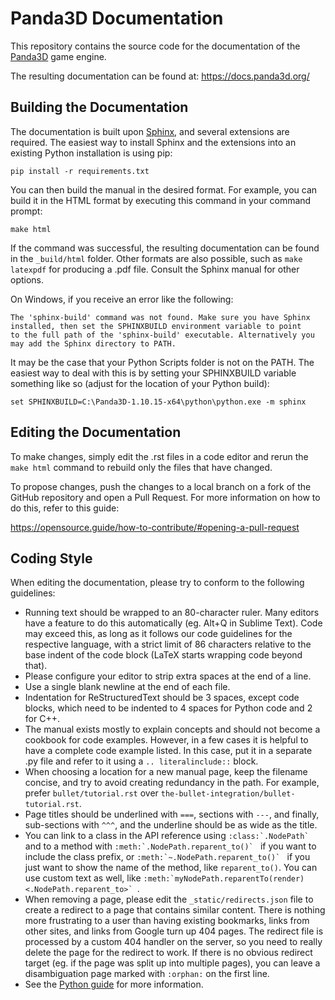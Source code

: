 # Panda3D Documentation

This repository contains the source code for the documentation of the
[Panda3D](https://www.panda3d.org/) game engine.

The resulting documentation can be found at: https://docs.panda3d.org/

## Building the Documentation

The documentation is built upon [Sphinx](https://www.sphinx-doc.org/en/master/),
and several extensions are required.  The easiest way to install Sphinx and the
extensions into an existing Python installation is using pip:
```
pip install -r requirements.txt
```

You can then build the manual in the desired format.  For example, you can build
it in the HTML format by executing this command in your command prompt:
```
make html
```

If the command was successful, the resulting documentation can be found in the
`_build/html` folder.  Other formats are also possible, such as `make latexpdf`
for producing a .pdf file.  Consult the Sphinx manual for other options.

On Windows, if you receive an error like the following:
```
The 'sphinx-build' command was not found. Make sure you have Sphinx
installed, then set the SPHINXBUILD environment variable to point
to the full path of the 'sphinx-build' executable. Alternatively you
may add the Sphinx directory to PATH.
```

It may be the case that your Python Scripts folder is not on the PATH.  The
easiest way to deal with this is by setting your SPHINXBUILD variable something
like so (adjust for the location of your Python build):

```
set SPHINXBUILD=C:\Panda3D-1.10.15-x64\python\python.exe -m sphinx
```

## Editing the Documentation

To make changes, simply edit the .rst files in a code editor and rerun the
`make html` command to rebuild only the files that have changed.

To propose changes, push the changes to a local branch on a fork of the GitHub
repository and open a Pull Request.  For more information on how to do this,
refer to this guide:

https://opensource.guide/how-to-contribute/#opening-a-pull-request

## Coding Style

When editing the documentation, please try to conform to the following
guidelines:

* Running text should be wrapped to an 80-character ruler. Many editors have
  a feature to do this automatically (eg. Alt+Q in Sublime Text).
  Code may exceed this, as long as it follows our code guidelines for the
  respective language, with a strict limit of 86 characters relative to the base
  indent of the code block (LaTeX starts wrapping code beyond that).
* Please configure your editor to strip extra spaces at the end of a line.
* Use a single blank newline at the end of each file.
* Indentation for ReStructuredText should be 3 spaces, except code blocks,
  which need to be indented to 4 spaces for Python code and 2 for C++.
* The manual exists mostly to explain concepts and should not become a cookbook
  for code examples.  However, in a few cases it is helpful to have a complete
  code example listed.  In this case, put it in a separate .py file and refer to
  it using a `.. literalinclude::` block.
* When choosing a location for a new manual page, keep the filename concise, and
  try to avoid creating redundancy in the path. For example, prefer
  `bullet/tutorial.rst` over `the-bullet-integration/bullet-tutorial.rst`.
* Page titles should be underlined with `===`, sections with `---`, and finally,
  sub-sections with `^^^`, and the underline should be as wide as the title.
* You can link to a class in the API reference using ``:class:`.NodePath` `` and
  to a method with ``:meth:`.NodePath.reparent_to()` `` if you want to include
  the class prefix, or ``:meth:`~.NodePath.reparent_to()` `` if you just want to
  show the name of the method, like `reparent_to()`.  You can use custom text as
  well, like ``:meth:`myNodePath.reparentTo(render) <.NodePath.reparent_to>` ``.
* When removing a page, please edit the `_static/redirects.json` file to create
  a redirect to a page that contains similar content.  There is nothing more
  frustrating to a user than having existing bookmarks, links from other sites,
  and links from Google turn up 404 pages.  The redirect file is processed by a
  custom 404 handler on the server, so you need to really delete the page for
  the redirect to work.  If there is no obvious redirect target (eg. if the page
  was split up into multiple pages), you can leave a disambiguation page marked
  with `:orphan:` on the first line.
* See the [Python guide](https://devguide.python.org/documenting/#style-guide)
  for more information.

